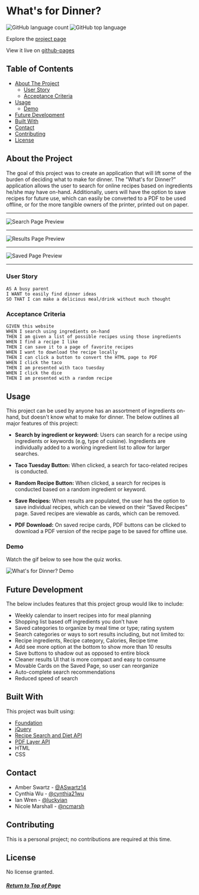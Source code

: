 # What's for Dinner? 

![GitHub language count](https://img.shields.io/github/languages/count/ncmarsh/whats-for-dinner)
![GitHub top language](https://img.shields.io/github/languages/top/ncmarsh/whats-for-dinner)

Explore the [project page](https://github.com/ncmarsh/whats-for-dinner)

View it live on [github-pages](https://ncmarsh.github.io/whats-for-dinner/)

## Table of Contents
- [About The Project](#About-the-Project)
    - [User Story](#User-Story)
    - [Acceptance Criteria](#Acceptance-Criteria)
- [Usage](#Usage)
  - [Demo](#Demo)
- [Future Development](#Future-Development)
- [Built With](#Built-With)
- [Contact](#Contact)
- [Contributing](#Contributing)
- [License](#License)


## About the Project

The goal of this project was to create an application that will lift some of the burden of deciding what to make for dinner. The "What's for Dinner?" application allows the user to search for online recipes based on ingredients he/she may have on-hand. Additionally, users will have the option to save recipes for future use, which can easily be converted to a PDF to be used offline, or for the more tangible owners of the printer, printed out on paper. 
<hr>

![Search Page Preview](./Assets/index.png)
<hr>

![Results Page Preview](./Assets/results.png)
<hr>

![Saved Page Preview](./Assets/saved.png)

<hr>

### User Story

```
AS A busy parent
I WANT to easily find dinner ideas
SO THAT I can make a delicious meal/drink without much thought

```

### Acceptance Criteria

```
GIVEN this website
WHEN I search using ingredients on-hand
THEN I am given a list of possible recipes using those ingredients
WHEN I find a recipe I like
THEN I can save it to a page of favorite recipes
WHEN I want to download the recipe locally
THEN I can click a button to convert the HTML page to PDF 
WHEN I click the taco
THEN I am presented with taco tuesday
WHEN I click the dice
THEN I am presented with a random recipe

```

## Usage

This project can be used by anyone has an assortment of ingredients on-hand, but doesn't know what to make for dinner. The below outlines all major features of  this project:

* **Search by ingredient or keyword:** Users can search for a recipe using ingredients or keywords (e.g, type of cuisine). Ingredients are individually added to a working ingredient list to allow for larger searches.

* **Taco Tuesday Button:**  When clicked, a search for taco-related recipes is conducted.

* **Random Recipe Button:** When clicked, a search for recipes is conducted based on a random ingredient or keyword.  

* **Save Recipes:** When results are populated, the user has the option to save individual recipes, which can be viewed on their “Saved Recipes” page. Saved recipes are viewable as cards, which can be removed. 

* **PDF Download:** On saved recipe cards, PDF buttons can be clicked to download a PDF version of the recipe page to be saved for offline use. 

### Demo

Watch the gif below to see how the quiz works. 

![What's for Dinner? Demo](./Assets/whatsfordinner.gif)

## Future Development

The below includes features that this project group would like to include:

* Weekly calendar to insert recipes into for meal planning
* Shopping list based off ingredients you don’t have
* Saved categories to organize by meal time or type; rating system
* Search categories or ways to sort results including, but not limited to: 
* Recipe ingredients, Recipe category, Calories, Recipe time
* Add see more option at the bottom to show more than 10 results
* Save buttons to shadow out as opposed to entire block
* Cleaner results UI that is more compact and easy to consume
* Movable Cards on the Saved Page, so user can reorganize 
* Auto-complete search recommendations 
* Reduced speed of search

## Built With

This project was built using:

* [Foundation](https://get.foundation/)
* [jQuery](https://jquery.com/)
* [Recipe Search and Diet API](https://rapidapi.com/edamam/api/recipe-search-and-diet/endpoints)
* [PDF Layer API](https://pdflayer.com/documentations)
* HTML
* CSS

## Contact

* Amber Swartz - [@ASwartz14](https://github.com/ASwartz14)
* Cynthia Wu - [@cynthia21wu](https://github.com/cynthiwu)
* Ian Wren - [@luckyian](https://github.com/luckyian)
* Nicole Marshall - [@ncmarsh](https://github.com/ncmarsh)

## Contributing

This is a personal project; no contributions are required at this time.

## License

No license granted.

##### [Return to Top of Page](#What's-For-Dinner?)